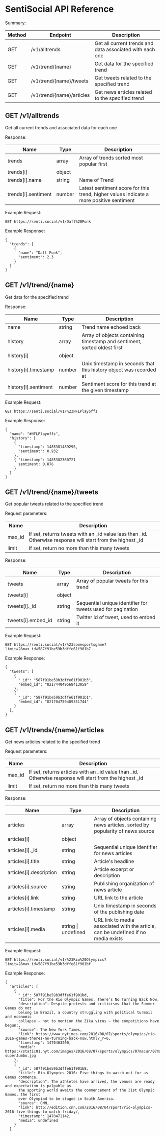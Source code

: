 # SentiSocial API Reference

Summary:

| Method | Endpoint                  | Description                                              |
|--------|---------------------------|----------------------------------------------------------|
| GET    | /v1/alltrends             | Get all current trends and data associated with each one |
| GET    | /v1/trend/{name}          | Get data for the specified trend                         |
| GET    | /v1/trend/{name}/tweets   | Get tweets related to the specified trend                |
| GET    | /v1/trend/{name}/articles | Get news articles related to the specified trend         |

## GET /v1/alltrends

Get all current trends and associated data for each one

Response:

| Name                | Type   | Description                                                                             |
|---------------------|--------|-----------------------------------------------------------------------------------------|
| trends              | array  | Array of trends sorted most popular first                                               |
| trends[i]           | object |                                                                                         |
| trends[i].name      | string | Name of Trend                                                                           |
| trends[i].sentiment | number | Latest sentiment score for this trend, higher values indicate a more positive sentiment |

Example Request:
```
GET https://senti.social/v1/Daft%20Punk
```

Example Response:
```
{
  "trends": [
    {
      "name": "Daft Punk",
      "sentiment": 2.3
    }
  ]
}
```

## GET /v1/trend/{name}

Get data for the specified trend

Response:

| Name                 | Type   | Description                                                              |
|----------------------|--------|--------------------------------------------------------------------------|
| name                 | string | Trend name echoed back                                                   |
| history              | array  | Array of objects containing timestamp and sentiment, sorted oldest first |
| history[i]           | object |                                                                          |
| history[i].timestamp | number | Unix timestamp in seconds that this history object was recorded at       |
| history[i].sentiment | number | Sentiment score for this trend at the given timestamp                    |

Example Request:
```
GET https://senti.social/v1/%23NFLPlayoffs
```

Example Response:
```
{
  "name": "#NFLPlayoffs",
  "history": [
    {
      "timestamp": 1485381489296,
      "sentiment": 0.932
    },
    { "timestamp": 1485382360721
      sentiment: 0.876
    }
  ]
}
```

## GET /v1/trend/{name}/tweets

Get popular tweets related to the specified trend

Request parameters:

| Name   | Description                                                                                                |
|--------|------------------------------------------------------------------------------------------------------------|
| max_id | If set, returns tweets with an _id value less than _id. Otherwise response will start from the highest _id |
| limit  | If set, return no more than this many tweets                                                               |

Response:

| Name               | Type   | Description                                                 |
|--------------------|--------|-------------------------------------------------------------|
| tweets             | array  | Array of popular tweets for this trend                      |
| tweets[i]          | object |                                                             |
| tweets[i]._id      | string | Sequential unique identifier for tweets used for pagination |
| tweets[i].embed_id | string | Twitter id of tweet, used to embed it                       |

Example Request:
```
GET https://senti.social/v1/%23somesportsgame?limit=2&max_id=587f91be59b3dffe61f901b7
```

Example Response:

```
{
  "tweets": [
    {
      "_id": "587f91be59b3dffe61f901b3",
      "embed_id": "821744049568413059"
    },
    {
      "_id": "587f91be59b3dffe61f901b1",
      "embed_id": "821704759409351744"
    }
  ],
}
```

## GET /v1/trends/{name}/articles

Get news articles related to the specified trend

Request parameters:

| Name                | Description                                                                                             |
|---------------------|---------------------------------------------------------------------------------------------------------|
| max_id              | If set, returns articles with an _id value than _id. Otherwise response will start from the highest _id |
| limit               | If set, return no more than this many tweets                                                            |

Response:

| Name                    | Type                    | Description                                                                        |
|-------------------------|-------------------------|------------------------------------------------------------------------------------|
| articles                | array                   | Array of objects containing news articles, sorted by popularity of news source     |
| articles[i]             | object                  |                                                                                    |
| articles[i]._id         | string                  | Sequential unique identifier for news articles                                     |
| articles[i].title       | string                  | Article's headline                                                                 |
| articles[i].description | string                  | Article excerpt or description                                                     |
| articles[i].source      | string                  | Publishing organization of news article                                            |
| articles[i].link        | string                  | URL link to the article                                                            |
| articles[i].timestamp   | string                  | Unix timestamp in seconds of the publishing date                                   |
| articles[i].media       | string &#124; undefined | URL link to media associated with the article, can be undefined if no media exists |

Example Request:
```
GET https://senti.social/v1/%23Rio%20Olympics?limit=2&max_id=587f91be59b3dffe61f901bf
```

Example Response:

```
{
  "articles": [
    {
      "_id": 587f91be59b3dffe61f901bd,
      "title": For the Rio Olympic Games, There’s No Turning Back Now,
      "description": Despite protests and criticisms that the Summer Games do not
      belong in Brazil, a country struggling with political turmoil and economic
      collapse — not to mention the Zika virus — the competitions have begun:,
      "source": The New York Times,
      "link": https://www.nytimes.com/2016/08/07/sports/olympics/rio-2016-games-theres-no-turning-back-now.html?_r=0,
      "timestamp": 1470463200,
      "media": https://static01.nyt.com/images/2016/08/07/sports/olympics/07macur/07macur-superJumbo.jpg
    },
    {
      "_id": 587f91be59b3dffe61f901b8,
      "title": Rio Olympics 2016: Five things to watch out for as Games commence,
      "description": The athletes have arrived, the venues are ready and expectation is palpable as
      the sporting world awaits the commencement of the 31st Olympic Games, the first
      ever Olympiad to be staged in South America.
      "source": CNN,
      "link": http://edition.cnn.com/2016/08/04/sport/rio-olympics-2016-five-things-to-watch-friday/,
      "timestamp": 1470471142,
      "media": undefined
    }
  ]
```
